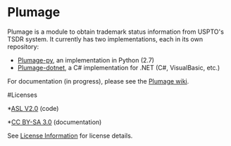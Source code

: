 Plumage
=======
Plumage is a module to obtain trademark status information from USPTO's TSDR system.  It currently has two implementations, each in its own repository:
* [Plumage-py](https://github.com/codingatty/Plumage-py), an implementation in Python (2.7)
* [Plumage-dotnet](https://github.com/codingatty/Plumage-dotnet), a C# implementation for .NET (C#, VisualBasic, etc.)

For documentation (in progress), please see the [Plumage wiki](https://github.com/codingatty/Plumage/wiki).

#Licenses

*[ASL V2.0](http://www.apache.org/licenses/LICENSE-2.0) (code)

*[CC BY-SA 3.0](http://creativecommons.org/licenses/by-sa/3.0/) (documentation)

See [License Information](https://github.com/codingatty/Plumage/wiki/License-Information) for license details.



